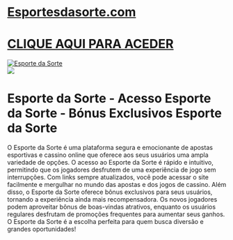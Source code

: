 # <a href="/go/">Esportesdasorte.com</a>

# <a href="/go/">CLIQUE AQUI PARA ACEDER</a>

<meta charset="UTF-8">
<meta name="viewport" content="width=device-width, initial-scale=1.0">
</head>
<body>

<div style=<text-align: center;">
<a href="/go/" title="Esporte da Sorte"><img src="https://github.com/user-attachments/assets/0ac18dfc-200e-4364-9894-a4b69b936900" title="Esporte da Sorte" alt="Esporte da Sorte"></a></div>
<div style=<text-align: center;">
<a href="/go/">
<img src="https://github.com/user-attachments/assets/0ac18dfc-200e-4364-9894-a4b69b936900" />
</a></div>


# Esporte da Sorte - Acesso Esporte da Sorte - Bónus Exclusivos Esporte da Sorte

O Esporte da Sorte é uma plataforma segura e emocionante de apostas esportivas e cassino online que oferece aos seus usuários uma ampla variedade de opções. O acesso ao Esporte da Sorte é rápido e intuitivo, permitindo que os jogadores desfrutem de uma experiência de jogo sem interrupções. Com links sempre atualizados, você pode acessar o site facilmente e mergulhar no mundo das apostas e dos jogos de cassino. Além disso, o Esporte da Sorte oferece bônus exclusivos para seus usuários, tornando a experiência ainda mais recompensadora. Os novos jogadores podem aproveitar bônus de boas-vindas atrativos, enquanto os usuários regulares desfrutam de promoções frequentes para aumentar seus ganhos. O Esporte da Sorte é a escolha perfeita para quem busca diversão e grandes oportunidades!
